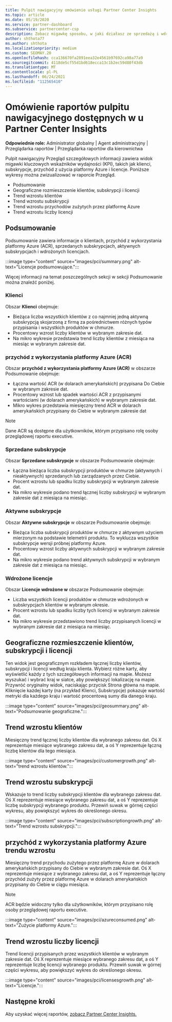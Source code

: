 ```yaml
---
title: Pulpit nawigacyjny omówienie usługi Partner Center Insights
ms.topic: article
ms.date: 05/19/2020
ms.service: partner-dashboard
ms.subservice: partnercenter-csp
description: Zobacz migawkę sposobu, w jaki działasz ze sprzedażą i wdrażaniem, wzrostem klientów i wzrostem przychodów z licencjami, subskrypcjami i zużyciem platformy Azure.
author: shthota77
ms.author: shthota
ms.localizationpriority: medium
ms.custom: SEOMAY.20
ms.openlocfilehash: cca136670fa2891eea32e4561b97692ca98a77a9
ms.sourcegitcommit: 4118de5cf55d1bd618ecca13c1b2ec59d80f43db
ms.translationtype: MT
ms.contentlocale: pl-PL
ms.lasthandoff: 06/24/2021
ms.locfileid: "112565410"
---
```

# <a name="overview-dashboard-reports-available-in-partner-center-insights"></a>Omówienie raportów pulpitu nawigacyjnego dostępnych w u Partner Center Insights
 
**Odpowiednie role:** Administrator globalny | Agent administracyjny | Przeglądarka raportów | Przeglądarka raportów dla kierownictwa

Pulpit nawigacyjny Przegląd szczegółowych informacji zawiera widok migawki kluczowych wskaźników wydajności (KPI), takich jak klienci, subskrypcje, przychód z użycia platformy Azure i licencje. Poniższe wykresy można zwizualizować w raporcie Przegląd.

- Podsumowanie  
- Geograficzne rozmieszczenie klientów, subskrypcji i licencji  
- Trend wzrostu klientów 
- Trend wzrostu subskrypcji 
- Trend wzrostu przychodów zużytych przez platformę Azure 
- Trend wzrostu liczby licencji 

## <a name="summary"></a>Podsumowanie

Podsumowanie zawiera informacje o klientach, przychód z wykorzystania platformy Azure (ACR), sprzedanych subskrypcjach, aktywnych subskrypcjach i wdrożonych licencjach. 

:::image type="content" source="images/pci/summary.png" alt-text="Licencje podsumowujące.":::

Więcej informacji na temat poszczególnych sekcji w sekcji Podsumowanie można znaleźć poniżej.

### <a name="customers"></a>Klienci

Obszar **Klienci** obejmuje:

- Bieżąca liczba wszystkich klientów z co najmniej jedną aktywną subskrypcją skojarzoną z firmą za pośrednictwem różnych typów przypisania i wszystkich produktów w chmurze.
- Procentowy wzrost liczby klientów w wybranym zakresie dat.
- Na mikro wykresie przedstawia trend liczby klientów z miesiąca na miesiąc w wybranym zakresie dat.

### <a name="azure-consumed-revenue-acr"></a>przychód z wykorzystania platformy Azure (ACR)

Obszar **przychód z wykorzystania platformy Azure (ACR)** w obszarze Podsumowanie obejmuje:

- Łączna wartość ACR (w dolarach amerykańskich) przypisana Do Ciebie w wybranym zakresie dat.
- Procentowy wzrost lub spadek wartości ACR z przypisanymi wartościami (w dolarach amerykańskich) w wybranym zakresie dat.
- Mikro wykres przedstawia miesięczny trend ACR w dolarach amerykańskich przypisany do Ciebie w wybranym zakresie dat 

> [!NOTE]
> Dane ACR są dostępne dla użytkowników, którym przypisano rolę osoby przeglądowej raportu executive.
 
### <a name="subscriptions-sold"></a>Sprzedane subskrypcje

Obszar **Sprzedane subskrypcje** w obszarze Podsumowanie obejmuje:

- Łączna bieżąca liczba subskrypcji produktów w chmurze (aktywnych i nieaktywnych) sprzedanych lub zarządzanych przez Ciebie.  
- Procent wzrostu lub spadku liczby subskrypcji w wybranym zakresie dat.
- Na mikro wykresie podano trend łącznej liczby subskrypcji w wybranym zakresie dat z miesiąca na miesiąc.

### <a name="active-subscriptions"></a>Aktywne subskrypcje

Obszar **Aktywne subskrypcje** w obszarze Podsumowanie obejmuje:

- Bieżąca liczba subskrypcji produktów w chmurze z aktywnym użyciem mierzonym na podstawie telemetrii produktu. To wyklucza wszystkie subskrypcje wersji próbnej platformy Azure.  
- Procentowy wzrost liczby aktywnych subskrypcji w wybranym zakresie dat.
- Na mikro wykresie podano trend aktywnych subskrypcji w wybranym zakresie dat z miesiąca na miesiąc.
 
### <a name="licenses-deployed"></a>Wdrożone licencje

Obszar **Licencje wdrożone w** obszarze Podsumowanie obejmuje:
 
- Liczba wszystkich licencji produktów w chmurze wdrożonych w subskrypcjach klientów w wybranym okresie. 
- Procent wzrostu lub spadku liczby tych licencji w wybranym zakresie dat. 
- Na mikro wykresie przedstawiono trend liczby przypisanych licencji w wybranym zakresie dat z miesiąca na miesiąc.

## <a name="geographical-spread-of-your-customers-subscriptions-and-licenses"></a>Geograficzne rozmieszczenie klientów, subskrypcji i licencji

Ten widok jest geograficznym rozkładem łącznej liczby klientów, subskrypcji i licencji według kraju klienta. Wybierz różne karty, aby wyświetlić każdy z tych szczegółowych informacji na mapie. Możesz wyszukać i wybrać kraj w siatce, aby powiększyć lokalizację na mapie. Przywróć oryginalny widok, naciskając przycisk Strona główna na mapie. Kliknięcie każdej karty (na przykład Klienci, Subskrypcje) pokazuje wartość metryki dla każdego kraju i wartość procentową sumy dla danego kraju.  

:::image type="content" source="images/pci/geosummary.png" alt-text="Podsumowanie geograficzne.":::

## <a name="customers-growth-trend"></a>Trend wzrostu klientów

Miesięczny trend łącznej liczby klientów dla wybranego zakresu dat. Oś X reprezentuje miesiące wybranego zakresu dat, a oś Y reprezentuje łączną liczbę klientów dla tego miesiąca. 

:::image type="content" source="images/pci/customergrowth.png" alt-text="trend wzrostu klientów.":::

## <a name="subscriptions-growth-trend"></a>Trend wzrostu subskrypcji

Wskazuje to trend liczby subskrypcji klientów dla wybranego zakresu dat. Oś X reprezentuje miesiące wybranego zakresu dat, a oś Y reprezentuje liczbę subskrypcji wybranego produktu. Przewiń suwak w górnej części wykresu, aby powiększyć wykres do określonego okresu. 

:::image type="content" source="images/pci/subscriptiongrowth.png" alt-text="Trend wzrostu subskrypcji.":::

## <a name="azure-consumed-revenue-growth-trend"></a>przychód z wykorzystania platformy Azure trendu wzrostu

Miesięczny trend przychodu zużytego przez platformę Azure w dolarach amerykańskich przypisany do Ciebie w wybranym zakresie dat. Oś X reprezentuje miesiące z wybranego zakresu dat, a oś Y reprezentuje łączny przychód zużyty przez platformę Azure w dolarach amerykańskich przypisany do Ciebie w ciągu miesiąca.

> [!NOTE]
> ACR będzie widoczny tylko dla użytkowników, którym przypisano rolę osoby przeglądowej raportu executive. 

:::image type="content" source="images/pci/azureconsumed.png" alt-text="Zużycie platformy Azure.":::

## <a name="licenses-growth-trend"></a>Trend wzrostu liczby licencji
 
Trend licencji przypisanych przez wszystkich klientów w wybranym zakresie dat. Oś X reprezentuje miesiące wybranego zakresu dat, a oś Y reprezentuje liczbę licencji wybranego produktu. Przewiń suwak w górnej części wykresu, aby powiększyć wykres do określonego okresu.  

:::image type="content" source="images/pci/licensesgrowth.png" alt-text="Licencje.":::

## <a name="next-steps"></a>Następne kroki

Aby uzyskać więcej raportów, [zobacz Partner Center Insights.](partner-center-insights.md)
